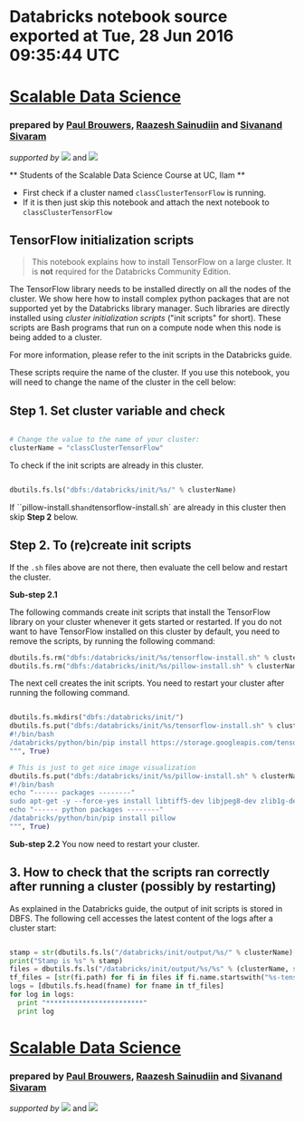 # Databricks notebook source exported at Tue, 28 Jun 2016 09:35:44 UTC


# [Scalable Data Science](http://www.math.canterbury.ac.nz/~r.sainudiin/courses/ScalableDataScience/)


### prepared by [Paul Brouwers](https://www.linkedin.com/in/paul-brouwers-5365117a), [Raazesh Sainudiin](https://nz.linkedin.com/in/raazesh-sainudiin-45955845) and [Sivanand Sivaram](https://www.linkedin.com/in/sivanand)

*supported by* [![](https://raw.githubusercontent.com/raazesh-sainudiin/scalable-data-science/master/images/databricks_logoTM_200px.png)](https://databricks.com/)
and 
[![](https://raw.githubusercontent.com/raazesh-sainudiin/scalable-data-science/master/images/AWS_logoTM_200px.png)](https://www.awseducate.com/microsite/CommunitiesEngageHome)





** Students of the Scalable Data Science Course at UC, Ilam ** 

* First check if a cluster named `classClusterTensorFlow` is running.
* If it is then just skip this notebook and attach the next notebook to `classClusterTensorFlow`




 
## TensorFlow initialization scripts

> This notebook explains how to install TensorFlow on a large cluster. It is __not__ required for the Databricks Community Edition.

The TensorFlow library needs to be installed directly on all the nodes of the cluster. We show here how to install complex python packages that are not supported yet by the Databricks library manager. Such libraries are directly installed using _cluster initialization scripts_ ("init scripts" for short). These scripts are Bash programs that run on a compute node when this node is being added to a cluster.

For more information, please refer to the init scripts in the Databricks guide.

These scripts require the name of the cluster. If you use this notebook, you will need to change the name of the cluster in the cell below:





## Step 1. Set cluster variable and check


```python

# Change the value to the name of your cluster:
clusterName = "classClusterTensorFlow"

```



To check if the init scripts are already in this cluster.


```python

dbutils.fs.ls("dbfs:/databricks/init/%s/" % clusterName)

```



If ``pillow-install.sh` and `tensorflow-install.sh` are already in this cluster then skip **Step 2** below.





## Step 2. To (re)create init scripts

If the `.sh` files above are not there, then evaluate the cell below and restart the cluster.

**Sub-step 2.1**




 
The following commands create init scripts that install the TensorFlow library on your cluster whenever it gets started or restarted. If you do not want to have TensorFlow installed on this cluster by default, you need to remove the scripts, by running the following command:

  ```python
  dbutils.fs.rm("dbfs:/databricks/init/%s/tensorflow-install.sh" % clusterName)
  dbutils.fs.rm("dbfs:/databricks/init/%s/pillow-install.sh" % clusterName)
  ```




 
The next cell creates the init scripts. You need to restart your cluster after running the following command.


```python

dbutils.fs.mkdirs("dbfs:/databricks/init/")
dbutils.fs.put("dbfs:/databricks/init/%s/tensorflow-install.sh" % clusterName,"""
#!/bin/bash 
/databricks/python/bin/pip install https://storage.googleapis.com/tensorflow/linux/cpu/tensorflow-0.6.0-cp27-none-linux_x86_64.whl
""", True)

# This is just to get nice image visualization
dbutils.fs.put("dbfs:/databricks/init/%s/pillow-install.sh" % clusterName,"""
#!/bin/bash 
echo "------ packages --------"
sudo apt-get -y --force-yes install libtiff5-dev libjpeg8-dev zlib1g-dev
echo "------ python packages --------"
/databricks/python/bin/pip install pillow
""", True)

```


 
**Sub-step 2.2** You now need to restart your cluster.




 
## 3. How to check that the scripts ran correctly after running a cluster (possibly by restarting)

As explained in the Databricks guide, the output of init scripts is stored in DBFS. The following cell accesses the latest content of the logs after a cluster start:


```python

stamp = str(dbutils.fs.ls("/databricks/init/output/%s/" % clusterName)[-1].name)
print("Stamp is %s" % stamp)
files = dbutils.fs.ls("/databricks/init/output/%s/%s" % (clusterName, str(stamp)))
tf_files = [str(fi.path) for fi in files if fi.name.startswith("%s-tensorflow-install" % clusterName)]
logs = [dbutils.fs.head(fname) for fname in tf_files]
for log in logs:
  print "************************"
  print log

```




# [Scalable Data Science](http://www.math.canterbury.ac.nz/~r.sainudiin/courses/ScalableDataScience/)


### prepared by [Paul Brouwers](https://www.linkedin.com/in/paul-brouwers-5365117a), [Raazesh Sainudiin](https://nz.linkedin.com/in/raazesh-sainudiin-45955845) and [Sivanand Sivaram](https://www.linkedin.com/in/sivanand)

*supported by* [![](https://raw.githubusercontent.com/raazesh-sainudiin/scalable-data-science/master/images/databricks_logoTM_200px.png)](https://databricks.com/)
and 
[![](https://raw.githubusercontent.com/raazesh-sainudiin/scalable-data-science/master/images/AWS_logoTM_200px.png)](https://www.awseducate.com/microsite/CommunitiesEngageHome)
